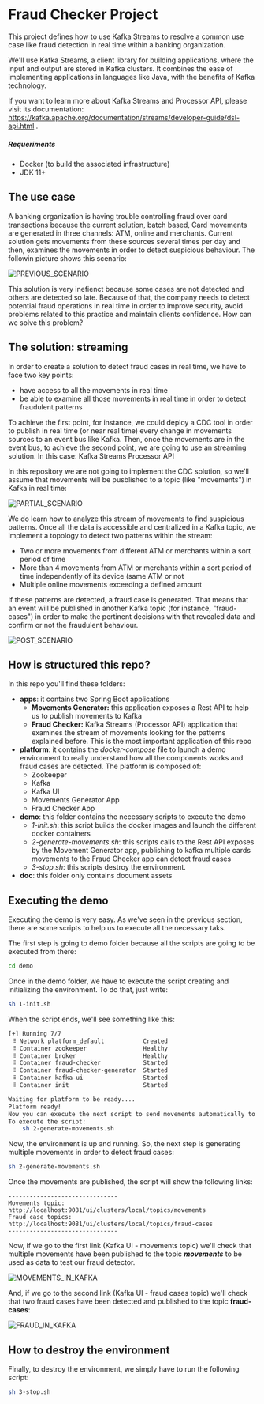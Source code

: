 # Fraud Checker Project

This project defines how to use Kafka Streams to resolve a common use case like fraud detection in real time within a banking organization.

We'll use Kafka Streams, a client library for building applications, where the input and output are stored in Kafka clusters. It combines the ease of implementing applications in languages like Java, with the benefits of Kafka technology.

If you want to learn more about Kafka Streams and Processor API, please visit its documentation: https://kafka.apache.org/documentation/streams/developer-guide/dsl-api.html .



##### Requeriments

- Docker (to build the associated infrastructure)
- JDK 11+

## The use case

A banking organization is having trouble controlling fraud over card transactions because the current solution, batch based, Card movements are generated in three channels: ATM, online and merchants. Current solution gets movements from these sources several times per day and then, examines the movements in order to detect suspicious behaviour. The followin picture shows this scenario:

![PREVIOUS_SCENARIO](doc/scenarios/previous_scenario.png)

This solution is very inefienct because some cases are not detected and others are detected so late. Because of that, the company needs to detect potential fraud operations in real time in order to improve security, avoid problems related to this practice and maintain clients confidence. How can we solve this problem?

## The solution: streaming

In order to create a solution to detect fraud cases in real time, we have to face two key points:

- have access to all the movements in real time
- be able to examine all those movements in real time in order to detect fraudulent patterns

To achieve the first point, for instance, we could deploy a CDC tool in order to publish in real time (or near real time) every change in movements sources to an event bus like Kafka. Then, once the movements are in the event bus, to achieve the second point, we are going to use an streaming solution. In this case: Kafka Streams Processor API

In this repository we are not going to implement the CDC solution, so we'll assume that movements will be pusblished to a topic (like "movements") in Kafka in real time:

![PARTIAL_SCENARIO](doc/scenarios/partial_scenario.png)

We do learn how to analyze this stream of movements to find suspicious patterns. Once all the data is accessible and centralized in a Kafka topic, we implement a topology to detect two patterns within the stream:

- Two or more movements from different ATM or merchants within a sort period of time
- More than 4 movements from ATM or merchants within a sort period of time independently of its device (same ATM or not
- Multiple online movements exceeding a defined amount

If these patterns are detected, a fraud case is generated. That means that an event will be published in another Kafka topic (for instance, "fraud-cases") in order to make the pertinent decisions with that revealed data and confirm or not the fraudulent behaviour.

![POST_SCENARIO](doc/scenarios/post_scenario.png)

## How is structured this repo?

In this repo you'll find these folders:

- **apps**: it contains two Spring Boot applications
  - **Movements Generator:** this application exposes a Rest API to help us to publish movements to Kafka
  - **Fraud Checker:** Kafka Streams (Processor API) application that examines the stream of movements looking for the patterns explained before. This is the most important application of this repo
- **platform**: it contains the *docker-compose* file to launch a demo environment to really understand how all the components works and fraud cases are detected. The platform is composed of:
  - Zookeeper
  - Kafka
  - Kafka UI
  - Movements Generator App
  - Fraud Checker App
- **demo**: this folder contains the necessary scripts to execute the demo
  - *1-init.sh*: this script builds the docker images and launch the different docker containers
  - *2-generate-movements.sh*: this scripts calls to the Rest API exposes by the Movement Generator app, publishing to kafka multiple cards movements to the Fraud Checker app can detect fraud cases
  - *3-stop.sh*: this scripts destroy the environment.
- **doc**: this folder only contains document assets

## Executing the demo

Executing the demo is very easy. As we've seen in the previous section, there are some scripts to help us to execute all the necessary taks.

The first step is going to demo folder because all the scripts are going to be executed from there:

```bash
cd demo
```

Once in the demo folder, we have to execute the script creating and initializing the environment. To do that, just write:

```bash
sh 1-init.sh
```

When the script ends, we'll see something like this:

```bash
[+] Running 7/7
 ⠿ Network platform_default           Created                                                                                                                                                                                                                                
 ⠿ Container zookeeper                Healthy                                                                                                
 ⠿ Container broker                   Healthy                                                                                                
 ⠿ Container fraud-checker            Started                                                                                                
 ⠿ Container fraud-checker-generator  Started                                                                                                
 ⠿ Container kafka-ui                 Started                                                                                                
 ⠿ Container init                     Started                                                                                                

Waiting for platform to be ready....
Platform ready!
Now you can execute the next script to send movements automatically to the broker or sending manually
To execute the script:
    sh 2-generate-movements.sh


```

Now, the environment is up and running. So, the next step is generating multiple movements in order to detect fraud cases:

```bash
sh 2-generate-movements.sh
```

Once the movements are published, the script will show the following links:

```
-------------------------------
Movements topic: http://localhost:9081/ui/clusters/local/topics/movements
Fraud case topics: http://localhost:9081/ui/clusters/local/topics/fraud-cases
-------------------------------
```

Now, if we go to the first link (Kafka UI - movements topic) we'll check that multiple movements have been published to the topic ***movements*** to be used as data to test our fraud detector.

![MOVEMENTS_IN_KAFKA](doc/scenarios/movements.png)

And, if we go to the second link (Kafka UI - fraud cases topic) we'll check that two fraud cases have been detected and published to the topic **fraud-cases**:

![FRAUD_IN_KAFKA](doc/scenarios/fraud.png)

## How to destroy the environment

Finally, to destroy the environment, we simply have to run the following script:

```bash
sh 3-stop.sh
```
